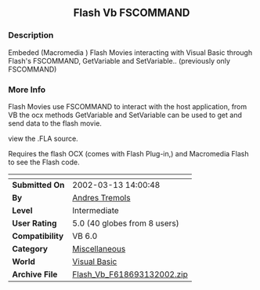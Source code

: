 ﻿<div align="center">

## Flash Vb FSCOMMAND


</div>

### Description

Embeded (Macromedia ) Flash Movies interacting with Visual Basic through Flash's FSCOMMAND, GetVariable and SetVariable.. (previously only FSCOMMAND)
 
### More Info
 
Flash Movies use FSCOMMAND to interact with the host application, from VB the ocx methods GetVariable and SetVariable can be used to get and send data to the flash movie.

view the .FLA source.

Requires the flash OCX (comes with Flash Plug-in,) and Macromedia Flash to see the Flash code.


<span>             |<span>
---                |---
**Submitted On**   |2002-03-13 14:00:48
**By**             |[Andres Tremols](https://github.com/Planet-Source-Code/PSCIndex/blob/master/ByAuthor/andres-tremols.md)
**Level**          |Intermediate
**User Rating**    |5.0 (40 globes from 8 users)
**Compatibility**  |VB 6\.0
**Category**       |[Miscellaneous](https://github.com/Planet-Source-Code/PSCIndex/blob/master/ByCategory/miscellaneous__1-1.md)
**World**          |[Visual Basic](https://github.com/Planet-Source-Code/PSCIndex/blob/master/ByWorld/visual-basic.md)
**Archive File**   |[Flash\_Vb\_F618693132002\.zip](https://github.com/Planet-Source-Code/andres-tremols-flash-vb-fscommand__1-32286/archive/master.zip)








